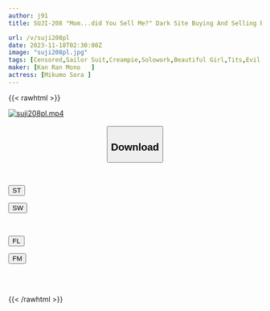 ```yaml
---
author: j91
title: SUJI-208 "Mom...did You Sell Me?" Dark Site Buying And Selling Braided Small Breasts Shaved Pussy Small Creampie Sora Mikumo Sora

url: /v/suji208pl
date: 2023-11-18T02:30:00Z
image: "suji208pl.jpg"
tags: [Censored,Sailor Suit,Creampie,Solowork,Beautiful Girl,Tits,Evil	 ]
maker: [Kan Ran Mono   ]
actress: [Mikumo Sora ]
---
```



{{< rawhtml >}}

<div class="video" data-videoid="bqrdq2MYj1TPwlx">
    <a href="javascript:;">
        <img src="/v/suji208pl/suji208pl.jpg" width="WIDTH" height="HEIGHT" alt="suji208pl.mp4" loading="lazy">
    </a>
</div>

<script type="text/javascript" src="https://j91.asia/asset/on-demand-st.js"></script>

<br>
  <link rel="stylesheet" href="https://j91.asia/asset/bs5.css">
  
  <center>
  <button class="btn btn-primary" type="button" data-bs-toggle="collapse" data-bs-target=".multi-collapse" aria-expanded="false" aria-controls="multiCollapseExample1 multiCollapseExample2"><h2>Download</h2></button></center>
</p>
<div class="row">
  <div class="col">
    <div class="collapse multi-collapse" id="multiCollapseExample1">
      <div class="card card-body">
	      	      <br>
<div class="buttons">  
<p><a href="https://streamtape.to/v/bqrdq2MYj1TPwlx" target="_blank"><button class="btn-hover color-3"><i class="fa fa-download"></i> ST</button></a></p>
<p><a href="https://sfastwish.com/sktxln9rkrht" target="_blank"><button class="btn-hover color-2"><i class="fa fa-download"></i> SW</button></a></p></div>
    </div>
  </div>
</div>
  <div class="col">
    <div class="collapse multi-collapse" id="multiCollapseExample2">
      <div class="card card-body">
	      <br>
<div class="buttons">
<p><a href="javascript:;" target="_blank"><button class="btn-hover color-9"><i class="fa fa-download"></i> FL</button></a></p>
<p><a href="javascript:;" target="_blank"><button class="btn-hover color-8"><i class="fa fa-download"></i> FM</button></a></p></div>
<br><br>
      </div>
    </div>
  </div>
</div>

{{< /rawhtml >}}
